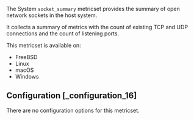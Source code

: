 The System `socket_summary` metricset provides the summary of open network sockets in the host system.

It collects a summary of metrics with the count of existing TCP and UDP connections and the count of listening ports.

This metricset is available on:

* FreeBSD
* Linux
* macOS
* Windows


## Configuration [_configuration_16]

There are no configuration options for this metricset.
